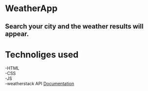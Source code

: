 # WeatherApp
## Search your city and the weather results will appear.
# Technoliges used<br>
-HTML<br>
-CSS<br>
-JS<br>
-weatherstack API <a href="https://weatherstack.com/documentation">Documentation</a>
